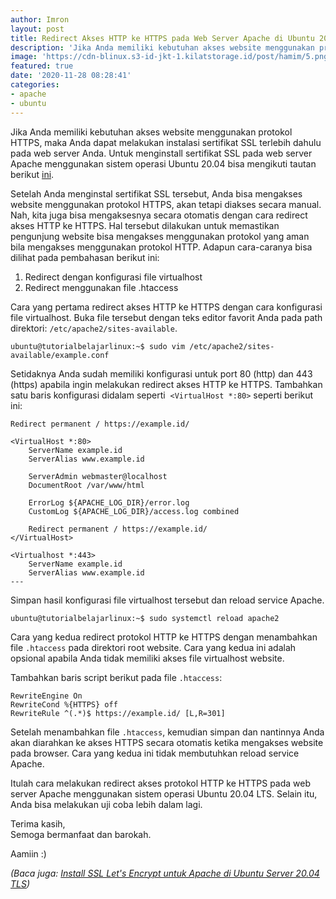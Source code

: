 ```yaml
---
author: Imron
layout: post
title: Redirect Akses HTTP ke HTTPS pada Web Server Apache di Ubuntu 20.04 LTS.
description: 'Jika Anda memiliki kebutuhan akses website menggunakan protokol HTTPS, maka Anda dapat melakukan instalasi sertifikat SSL terlebih dahulu pada web server Anda. Untuk menginstall sertifikat SSL pada web server Apache menggunakan sistem operasi Ubuntu 20.04'
image: 'https://cdn-blinux.s3-id-jkt-1.kilatstorage.id/post/hamim/5.png'
featured: true
date: '2020-11-28 08:28:41'
categories:
- apache
- ubuntu
---
```


Jika Anda memiliki kebutuhan akses website menggunakan protokol HTTPS, maka Anda dapat melakukan instalasi sertifikat SSL terlebih dahulu pada web server Anda. Untuk menginstall sertifikat SSL pada web server Apache menggunakan sistem operasi Ubuntu 20.04 bisa mengikuti tautan berikut [ini](/install-ssl-lets-encrypt-untuk-apache/).

Setelah Anda menginstal sertifikat SSL tersebut, Anda bisa mengakses website menggunakan protokol HTTPS, akan tetapi diakses secara manual. Nah, kita juga bisa mengaksesnya secara otomatis dengan cara redirect akses HTTP ke HTTPS. Hal tersebut dilakukan untuk memastikan pengunjung website bisa mengakses menggunakan protokol yang aman bila mengakses menggunakan protokol HTTP. Adapun cara-caranya bisa dilihat pada pembahasan berikut ini:

<!--kg-card-begin: markdown-->
1. Redirect dengan konfigurasi file virtualhost
2. Redirect menggunakan file .htaccess
<!--kg-card-end: markdown-->

Cara yang pertama redirect akses HTTP ke HTTPS dengan cara konfigurasi file virtualhost. Buka file tersebut dengan teks editor favorit Anda pada path direktori: `/etc/apache2/sites-available`.

<!--kg-card-begin: markdown-->

    ubuntu@tutorialbelajarlinux:~$ sudo vim /etc/apache2/sites-available/example.conf

<!--kg-card-end: markdown-->

Setidaknya Anda sudah memiliki konfigurasi untuk port 80 (http) dan 443 (https) apabila ingin melakukan redirect akses HTTP ke HTTPS. Tambahkan satu baris konfigurasi didalam seperti &nbsp;`<VirtualHost *:80>` seperti berikut ini:

<!--kg-card-begin: markdown-->

    Redirect permanent / https://example.id/

<!--kg-card-end: markdown--><!--kg-card-begin: markdown-->

    <VirtualHost *:80>
    	ServerName example.id
    	ServerAlias www.example.id
    	
    	ServerAdmin webmaster@localhost 
    	DocumentRoot /var/www/html 
    
    	ErrorLog ${APACHE_LOG_DIR}/error.log
    	CustomLog ${APACHE_LOG_DIR}/access.log combined
    
    	Redirect permanent / https://example.id/
    </VirtualHost>
    
    <Virtualhost *:443>
    	ServerName example.id
    	ServerAlias www.example.id
    ---

<!--kg-card-end: markdown-->

Simpan hasil konfigurasi file virtualhost tersebut dan reload service Apache.

<!--kg-card-begin: markdown-->

    ubuntu@tutorialbelajarlinux:~$ sudo systemctl reload apache2

<!--kg-card-end: markdown-->

Cara yang kedua redirect protokol HTTP ke HTTPS dengan menambahkan file `.htaccess` pada direktori root website. Cara yang kedua ini adalah opsional apabila Anda tidak memiliki akses file virtualhost website.

<!--kg-card-begin: html--><script async src="https://pagead2.googlesyndication.com/pagead/js/adsbygoogle.js"></script><ins class="adsbygoogle" style="display:block; text-align:center;" data-ad-layout="in-article" data-ad-format="fluid" data-ad-client="ca-pub-1515372853161377" data-ad-slot="1986938311"></ins><script>
     (adsbygoogle = window.adsbygoogle || []).push({});
</script><!--kg-card-end: html-->

Tambahkan baris script berikut pada file `.htaccess`:

<!--kg-card-begin: markdown-->

    RewriteEngine On
    RewriteCond %{HTTPS} off
    RewriteRule ^(.*)$ https://example.id/ [L,R=301]

<!--kg-card-end: markdown-->

Setelah menambahkan file `.htaccess`, kemudian simpan dan nantinnya Anda akan diarahkan ke akses HTTPS secara otomatis ketika mengakses website pada browser. Cara yang kedua ini tidak membutuhkan reload service Apache.

Itulah cara melakukan redirect akses protokol HTTP ke HTTPS pada web server Apache menggunakan sistem operasi Ubuntu 20.04 LTS. Selain itu, Anda bisa melakukan uji coba lebih dalam lagi.

<!--kg-card-begin: markdown-->

Terima kasih,  
Semoga bermanfaat dan barokah.

<!--kg-card-end: markdown-->

Aamiin :)

_(Baca juga: [Install SSL Let's Encrypt untuk Apache di Ubuntu Server 20.04 TLS](/install-ssl-lets-encrypt-untuk-apache/))_

